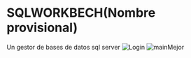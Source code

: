 # SQLWORKBECH(Nombre provisional)
Un gestor de bases de datos sql server
![Login](https://user-images.githubusercontent.com/24571992/226689015-1241d99b-338a-47a4-8746-5c1ed38b93b3.PNG)
![mainMejor](https://user-images.githubusercontent.com/24571992/233689124-3960e532-695f-4441-82e7-721c2f56c974.PNG)
